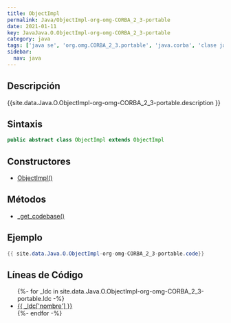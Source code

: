 ```yaml
---
title: ObjectImpl
permalink: Java/ObjectImpl-org-omg-CORBA_2_3-portable
date: 2021-01-11
key: JavaJava.O.ObjectImpl-org-omg-CORBA_2_3-portable
category: java
tags: ['java se', 'org.omg.CORBA_2_3.portable', 'java.corba', 'clase java', 'JDKJava 1.2']
sidebar: 
  nav: java
---
```


## Descripción
{{site.data.Java.O.ObjectImpl-org-omg-CORBA_2_3-portable.description }}

## Sintaxis
~~~java
public abstract class ObjectImpl extends ObjectImpl
~~~

## Constructores
* [ObjectImpl()](/Java/ObjectImpl-org-omg-CORBA_2_3-portable/ObjectImpl/)

## Métodos
* [_get_codebase()](/Java/ObjectImpl-org-omg-CORBA_2_3-portable/_get_codebase)

## Ejemplo
~~~java
{{ site.data.Java.O.ObjectImpl-org-omg-CORBA_2_3-portable.code}}
~~~

## Líneas de Código
<ul>
{%- for _ldc in site.data.Java.O.ObjectImpl-org-omg-CORBA_2_3-portable.ldc -%}
   <li>
       <a href="{{_ldc['url'] }}">{{ _ldc['nombre'] }}</a>
   </li>
{%- endfor -%}
</ul>
